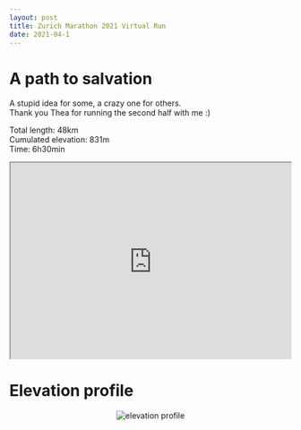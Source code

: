 ```yaml
---
layout: post
title: Zurich Marathon 2021 Virtual Run
date: 2021-04-1
---
```


# A path to salvation

A stupid idea for some, a crazy one for others.<br />
Thank you Thea for running the second half with me :)

Total length: 48km <br />
Cumulated elevation: 831m <br />
Time: 6h30min <br />


<div class="map-responsive">
<iframe src="https://www.google.com/maps/d/embed?mid=1PnUUjPr-AfY5bNqy5iI3z-7_RNkbR4FY" width="640" height="480"></iframe>
</div>

# Elevation profile

<div class="img-responsive">
<img src="{{site.baseurl}}/assets/elevation_profile.svg" alt="elevation profile" />
</div>

<style>
.map-responsive{
  overflow:hidden;
  padding-bottom:70%;
  position:relative;
  height:0;
  margin-bottom: 1.5em;
}
.map-responsive iframe{
  left:0;
  top:0;
  height:100%;
  width:100%;
  position:absolute;
}
.img-responsive{
  max-width: 100%;
  height: auto;
  text-align:center;
  overflow:hidden;
}
img {
    max-width: 100%;
    height: auto;
    margin-right: 0%;
}
</style>



